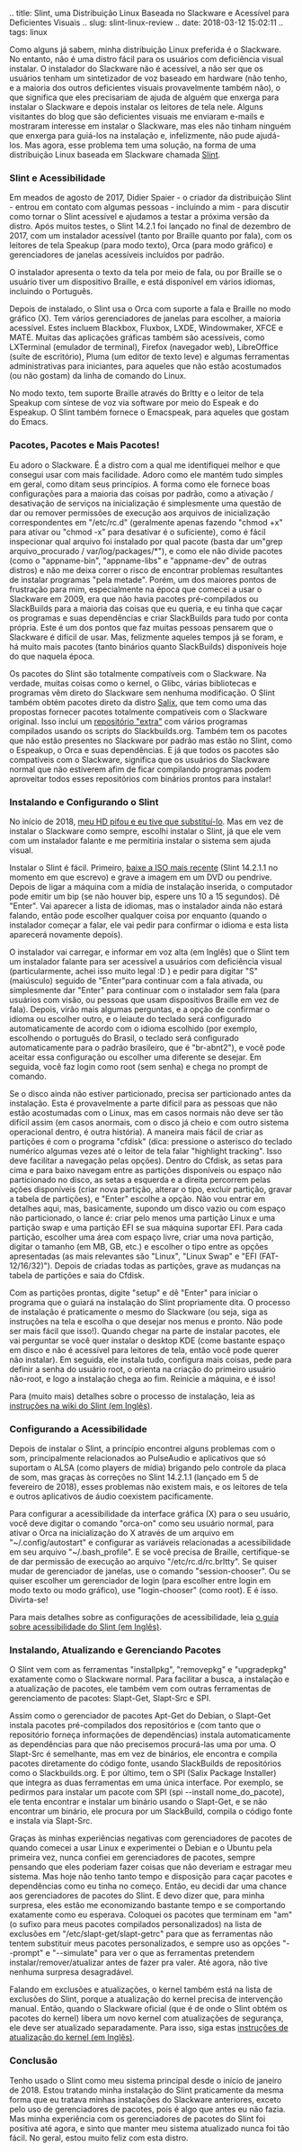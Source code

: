 .. title: Slint, uma Distribuição Linux Baseada no Slackware e Acessível para Deficientes Visuais
.. slug: slint-linux-review
.. date: 2018-03-12 15:02:11
.. tags: linux

Como alguns já sabem, minha distribuição Linux preferida é o Slackware. No entanto, não é uma distro fácil para os usuários com deficiência visual instalar. O instalador do Slackware não é acessível, a não ser que os usuários tenham um sintetizador de voz baseado em hardware (não tenho, e a maioria dos outros deficientes visuais provavelmente também não), o que significa que eles precisariam de ajuda de alguém que enxerga para instalar o Slackware e depois instalar os leitores de tela nele. <!--teaser_end--> Alguns visitantes do blog que são deficientes visuais me enviaram e-mails e mostraram interesse em instalar o Slackware, mas eles não tinham ninguém que enxerga para guiá-los na instalação e, infelizmente, não pude ajudá-los. Mas agora, esse problema tem uma solução, na forma de uma distribuição Linux baseada em Slackware chamada [Slint][slinthp]. <!--teaser_end-->

### Slint e Acessibilidade

Em meados de agosto de 2017, Didier Spaier - o criador da distribuição Slint - entrou em contato com algumas pessoas - incluindo a mim - para discutir como tornar o Slint acessível e ajudamos a testar a próxima versão da distro. Após muitos testes, o Slint 14.2.1 foi lançado no final de dezembro de 2017, com um instalador acessível (tanto por Braille quanto por fala), com os leitores de tela Speakup (para modo texto), Orca (para modo gráfico) e gerenciadores de janelas acessíveis incluídos por padrão.

O instalador apresenta o texto da tela por meio de fala, ou por Braille se o usuário tiver um dispositivo Braille, e está disponível em vários idiomas, incluindo o Português.

Depois de instalado, o Slint usa o Orca com suporte a fala e Braille no modo gráfico (X). Tem vários gerenciadores de janelas para escolher, a maioria acessível. Estes incluem Blackbox, Fluxbox, LXDE, Windowmaker, XFCE e MATE. Muitas das aplicações gráficas também são acessíveis, como LXTerminal (emulador de terminal), Firefox (navegador web), LibreOffice (suíte de escritório), Pluma (um editor de texto leve) e algumas ferramentas administrativas para iniciantes, para aqueles que não estão acostumados (ou não gostam) da linha de comando do Linux.

No modo texto, tem suporte Braille através do Brltty e o leitor de tela Speakup com síntese de voz via software por meio do Espeak e do Espeakup. O Slint também fornece o Emacspeak, para aqueles que gostam do Emacs.

### Pacotes, Pacotes e Mais Pacotes!

Eu adoro o Slackware. É a distro com a qual me identifiquei melhor e que consegui usar com mais facilidade. Adoro como ele mantém tudo simples em geral, como ditam seus princípios. A forma como ele fornece boas configurações para a maioria das coisas por padrão, como a ativação / desativação de serviços na inicialização é simplesmente uma questão de dar ou remover permissões de execução ​​aos arquivos de inicialização correspondentes em "/etc/rc.d" (geralmente apenas fazendo "chmod +x" para ativar ou "chmod -x" para desativar é o suficiente), como é fácil inspecionar qual arquivo foi instalado por qual pacote (basta dar um"grep arquivo_procurado / var/log/packages/*"), e como ele não divide pacotes (como o "appname-bin", "appname-libs" e "appname-dev" de outras distros) e não me deixa correr o risco de encontrar problemas resultantes de instalar programas "pela metade". Porém, um dos maiores pontos de frustração para mim, especialmente na época que comecei a usar o Slackware em 2009, era que não havia pacotes pré-compilados ou SlackBuilds para a maioria das coisas que eu queria, e eu tinha que caçar os programas e suas dependências e criar SlackBuilds para tudo por conta própria. Este é um dos pontos que faz muitas pessoas pensarem que o Slackware é difícil de usar. Mas, felizmente aqueles tempos já se foram, e há muito mais pacotes (tanto binários quanto SlackBuilds) disponíveis hoje do que naquela época.

Os pacotes do Slint são totalmente compatíveis com o Slackware. Na verdade, muitas coisas como o kernel, o Glibc, várias bibliotecas e programas vêm direto do Slackware sem nenhuma modificação. O Slint também obtém pacotes direto da distro [Salix][salixhp], que tem como uma das propostas fornecer pacotes totalmente compatíveis com o Slackware original. Isso inclui um [repositório "extra"][salixextra] com vários programas compilados usando os scripts do Slackbuilds.org. Também tem os pacotes que não estão presentes no Slackware por padrão mas estão no Slint, como o Espeakup, o Orca e suas dependências. E já que todos os pacotes são compatíveis com o Slackware, significa que os usuários do Slackware normal que não estiverem afim de ficar compilando programas podem aproveitar todos esses repositórios com binários prontos para instalar!

### Instalando e Configurando o Slint

No início de 2018, [meu HD pifou e eu tive que substituí-lo](/pt/blog/new-year-new-disk). Mas em vez de instalar o Slackware como sempre, escolhi instalar o Slint, já que ele vem com um instalador falante e me permitiria instalar o sistema sem ajuda visual.

Instalar o Slint é fácil. Primeiro, [baixe a ISO mais recente][slintdl] (Slint 14.2.1.1 no momento em que escrevo) e grave a imagem em um DVD ou pendrive. Depois de ligar a máquina com a mídia de instalação inserida, o computador pode emitir um bip (se não houver bip, espere uns 10 a 15 segundos). Dê "Enter". Vai aparecer a lista de idiomas, mas o instalador ainda não estará falando, então pode escolher qualquer coisa por enquanto (quando o instalador começar a falar, ele vai pedir para confirmar o idioma e esta lista aparecerá novamente depois).

O instalador vai carregar, e informar em voz alta (em Inglês) que o Slint tem um instalador falante para ser acessível a usuários com deficiência visual (particularmente, achei isso muito legal :D ) e pedir para digitar "S" (maiúsculo) seguido de "Enter"para continuar com a fala ativada, ou simplesmente dar "Enter" para continuar com o instalador sem fala (para usuários com visão, ou pessoas que usam dispositivos Braille em vez de fala). Depois, virão mais algumas perguntas, e a opção de confirmar o idioma ou escolher outro, e o leiaute do teclado será configurado automaticamente de acordo com o idioma escolhido (por exemplo, escolhendo o português do Brasil, o teclado será configurado automaticamente para o padrão brasileiro, que é "br-abnt2"), e você pode aceitar essa configuração ou escolher uma diferente se desejar. Em seguida, você faz login como root (sem senha) e chega no prompt de comando.

Se o disco ainda não estiver particionado, precisa ser particionado antes da instalação. Esta é provavelmente a parte difícil para as pessoas que não estão acostumadas com o Linux, mas em casos normais não deve ser tão difícil assim (em casos anormais, com o disco já cheio e com outro sistema operacional dentro, é outra história). A maneira mais fácil de criar as partições é com o programa "cfdisk" (dica: pressione o asterisco do teclado numérico algumas vezes até o leitor de tela falar "highlight tracking". Isso deve facilitar a navegação pelas opções). Dentro do Cfdisk, as setas para cima e para baixo navegam entre as partições disponíveis ou espaço não particionado no disco, as setas a esquerda e a direita percorrem pelas ações disponíveis (criar nova partição, alterar o tipo, excluir partição, gravar a tabela de partições), e "Enter" escolhe a opção. Não vou entrar em detalhes aqui, mas, basicamente, supondo um disco vazio ou com espaço não particionado, o lance é: criar pelo menos uma partição Linux e uma partição swap e uma partição EFI se sua máquina suportar EFI. Para cada partição, escolher uma área com espaço livre, criar uma nova partição, digitar o tamanho (em MB, GB, etc.) e escolher o tipo entre as opções apresentadas (as mais relevantes são "Linux", "Linux Swap" e "EFI (FAT-12/16/32)"). Depois de criadas todas as partições, grave as mudanças na tabela de partições e saia do Cfdisk.

Com as partições prontas, digite "setup" e dê "Enter" para iniciar o programa que o guiará na instalação do Slint propriamente dita. O processo de instalação é praticamente o mesmo do Slackware (ou seja, siga as instruções na tela e escolha o que desejar nos menus e pronto. Não pode ser mais fácil que isso!). Quando chegar na parte de instalar pacotes, ele vai perguntar se você quer instalar o desktop KDE (come bastante espaço em disco e não é acessível para leitores de tela, então você pode querer não instalar). Em seguida, ele instala tudo, configura mais coisas, pede para definir a senha do usuário root, o orienta na criação do primeiro usuário não-root, e logo a instalação chega ao fim. Reinicie a máquina, e é isso!

Para (muito mais) detalhes sobre o processo de instalação, leia as [instruções na wiki do Slint (em Inglês)][setupwiki].

### Configurando a Acessibilidade

Depois de instalar o Slint, a princípio encontrei alguns problemas com o som, principalmente relacionados ao PulseAudio e aplicativos que só suportam o ALSA (como players de mídia) brigando pelo controle da placa de som, mas graças às correções no Slint 14.2.1.1 (lançado em 5 de fevereiro  de 2018), esses problemas não existem mais, e os leitores de tela e outros aplicativos de áudio coexistem pacificamente.

Para configurar a acessibilidade da interface gráfica (X) para o seu usuário, você deve digitar o comando "orca-on" como seu usuário normal, para ativar o Orca na inicialização do X através de um arquivo em "~/.config/autostart" e configurar as variáveis relacionadas a acessibilidade ​​em seu arquivo "~/.bash_profile". E se você precisa de Braille, certifique-se de dar permissão de execução ​​ao arquivo "/etc/rc.d/rc.brltty". Se quiser mudar de gerenciador de janelas, use o comando "session-chooser". Ou se quiser escolher um gerenciador de login (para escolher entre login em modo texto ou modo gráfico), use "login-chooser" (como root). E é isso. Divirta-se!

Para mais detalhes sobre as configurações de acessibilidade, leia [o guia sobre acessibilidade do Slint (em Inglês)][a11yhowto].

### Instalando, Atualizando e Gerenciando Pacotes

O Slint vem com as ferramentas "installpkg", "removepkg" e "upgradepkg" exatamente como o Slackware normal. Para facilitar a busca, a instalação e a atualização de pacotes, ele também vem com outras ferramentas de gerenciamento de pacotes: Slapt-Get, Slapt-Src e SPI.

Assim como o gerenciador de pacotes Apt-Get do Debian, o Slapt-Get instala pacotes pré-compilados dos repositórios e (com tanto que o repositório forneça informações de dependências) instala automaticamente as dependências para que não precisemos procurá-las uma por uma. O Slapt-Src é semelhante, mas em vez de binários, ele encontra e compila pacotes diretamente do código fonte, usando SlackBuilds de repositórios como o Slackbuilds.org. E por último, tem o SPI (Salix Package Installer) que integra as duas ferramentas em uma única interface. Por exemplo, se pedirmos para instalar um pacote com SPI (spi --install nome_do_pacote), ele tenta encontrar e instalar um binário usando o Slapt-Get, e se não encontrar um binário, ele procura por um SlackBuild, compila o código fonte e instala via Slapt-Src.

Graças às minhas experiências negativas com gerenciadores de pacotes de quando comecei a usar Linux e experimentei o Debian e o Ubuntu pela primeira vez, nunca confiei em gerenciadores de pacotes, sempre pensando que eles poderiam fazer coisas que não deveriam e estragar meu sistema. Mas hoje não tenho tanto tempo e disposição para caçar pacotes e dependências como eu tinha no começo. Então, eu decidi dar uma chance aos gerenciadores de pacotes do Slint. E devo dizer que, para minha surpresa, eles estão me economizando bastante tempo e se comportando exatamente como eu esperava. Coloquei os pacotes que terminam em "am" (o sufixo para meus pacotes compilados personalizados) na lista de exclusões em "/etc/slapt-get/slapt-getrc" para que as ferramentas não tentem substituir meus pacotes personalizados, e sempre uso as opções "--prompt" e "--simulate" para ver o que as ferramentas pretendem instalar/remover/atualizar antes de fazer pra valer. Até agora, não tive nenhuma surpresa desagradável.

Falando em exclusões e atualizações, o kernel também está na lista de exclusões do Slint, porque a atualização do kernel precisa de intervenção manual. Então, quando o Slackware oficial (que é de onde o Slint obtém os pacotes do kernel) libera um novo kernel com atualizações de segurança, ele deve ser atualizado separadamente. Para isso, siga estas [instruções de atualização do kernel (em Inglês)][kernelupg].

### Conclusão

Tenho usado o Slint como meu sistema principal desde o início de janeiro de 2018. Estou tratando minha instalação do Slint praticamente da mesma forma que eu tratava minhas instalações do Slackware anteriores, exceto pelo uso de gerenciadores de pacotes, pois é algo que antes eu não fazia. Mas minha experiência com os gerenciadores de pacotes do Slint foi positiva até agora, e sinto que manter meu sistema atualizado nunca foi tão fácil. No geral, estou muito feliz com esta distro.

[slinthp]: http://slint.fr/wiki/en/start
[slintdl]: https://sourceforge.net/projects/slint/files/14.2.1/
[slintpkgs]: http://slackware.uk/slint/x86_64/slint-14.2.1/slint/
[salixhp]: https://www.salixos.org/
[salixextra]: http://slackware.uk/salix/x86_64/extra-14.2/
[setupwiki]: http://slint.fr/wiki/en/installation_process
[a11yhowto]: http://slackware.uk/slint/x86_64/slint-14.2.1/doc/ACCESSIBILITY
[kernelupg]: http://slackware.uk/slint/x86_64/slint-14.2.1/doc/KernelSecurityUpgrades
